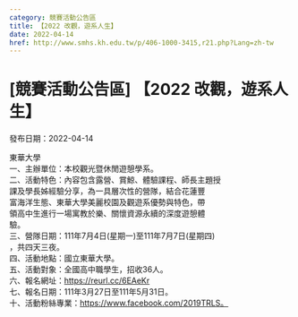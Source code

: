 ```yaml
---
category: 競賽活動公告區
title: 【2022 改觀，遊系人生】
date: 2022-04-14
href: http://www.smhs.kh.edu.tw/p/406-1000-3415,r21.php?Lang=zh-tw
---
```


# [競賽活動公告區] 【2022 改觀，遊系人生】

發布日期：2022-04-14

東華大學  
一、主辦單位：本校觀光暨休閒遊憩學系。  
二、活動特色：內容包含露營、賞鯨、體驗課程、師長主題授  
課及學長姊經驗分享，為一具層次性的營隊，結合花蓮豐  
富海洋生態、東華大學美麗校園及觀遊系優勢與特色，帶  
領高中生進行一場寓教於樂、關懷資源永續的深度遊憩體  
驗。  
三、營隊日期：111年7月4日(星期一)至111年7月7日(星期四)  
，共四天三夜。  
四、活動地點：國立東華大學。  
五、活動對象：全國高中職學生，招收36人。  
六、報名網址：https://reurl.cc/6EAeKr  
七、報名日期：111年3月27日至111年5月31日。  
十、活動粉絲專業：https://www.facebook.com/2019TRLS。

